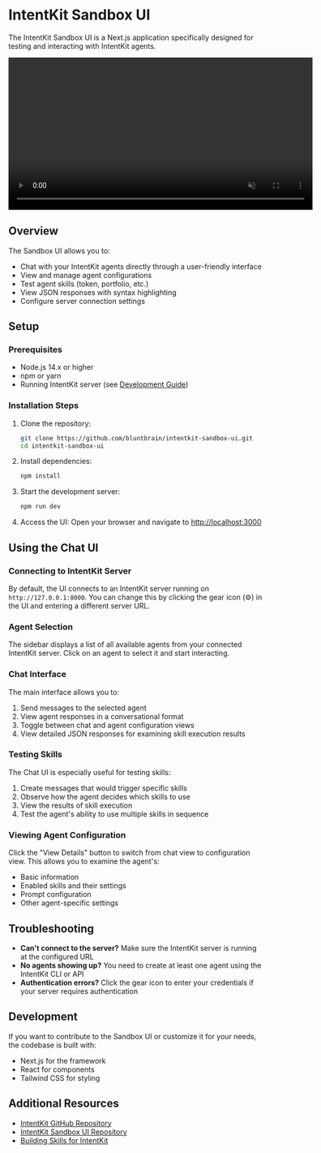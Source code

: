 # IntentKit Sandbox UI

The IntentKit Sandbox UI is a Next.js application specifically designed for testing and interacting with IntentKit agents.

<div align="center">
  <video src="https://github.com/user-attachments/assets/dbedb56b-4bb6-4dcf-97cd-b82913b99461" width="600" autoplay loop muted playsinline></video>
</div>

## Overview

The Sandbox UI allows you to:

- Chat with your IntentKit agents directly through a user-friendly interface
- View and manage agent configurations
- Test agent skills (token, portfolio, etc.)
- View JSON responses with syntax highlighting
- Configure server connection settings

## Setup

### Prerequisites

- Node.js 14.x or higher
- npm or yarn
- Running IntentKit server (see [Development Guide](../DEVELOPMENT.md))

### Installation Steps

1. Clone the repository:
   ```bash
   git clone https://github.com/bluntbrain/intentkit-sandbox-ui.git
   cd intentkit-sandbox-ui
   ```

2. Install dependencies:
   ```bash
   npm install
   ```

3. Start the development server:
   ```bash
   npm run dev
   ```

4. Access the UI:
   Open your browser and navigate to [http://localhost:3000](http://localhost:3000)

## Using the Chat UI

### Connecting to IntentKit Server

By default, the UI connects to an IntentKit server running on `http://127.0.0.1:8000`. You can change this by clicking the gear icon (⚙️) in the UI and entering a different server URL.

### Agent Selection

The sidebar displays a list of all available agents from your connected IntentKit server. Click on an agent to select it and start interacting.

### Chat Interface

The main interface allows you to:

1. Send messages to the selected agent
2. View agent responses in a conversational format
3. Toggle between chat and agent configuration views
4. View detailed JSON responses for examining skill execution results

### Testing Skills

The Chat UI is especially useful for testing skills:

1. Create messages that would trigger specific skills
2. Observe how the agent decides which skills to use
3. View the results of skill execution
4. Test the agent's ability to use multiple skills in sequence

### Viewing Agent Configuration

Click the "View Details" button to switch from chat view to configuration view. This allows you to examine the agent's:

- Basic information
- Enabled skills and their settings
- Prompt configuration
- Other agent-specific settings

## Troubleshooting

- **Can't connect to the server?** Make sure the IntentKit server is running at the configured URL
- **No agents showing up?** You need to create at least one agent using the IntentKit CLI or API
- **Authentication errors?** Click the gear icon to enter your credentials if your server requires authentication

## Development

If you want to contribute to the Sandbox UI or customize it for your needs, the codebase is built with:

- Next.js for the framework
- React for components
- Tailwind CSS for styling

## Additional Resources

- [IntentKit GitHub Repository](https://github.com/crestalnetwork/intentkit)
- [IntentKit Sandbox UI Repository](https://github.com/bluntbrain/intentkit-sandbox-ui)
- [Building Skills for IntentKit](contributing/skills.md) 